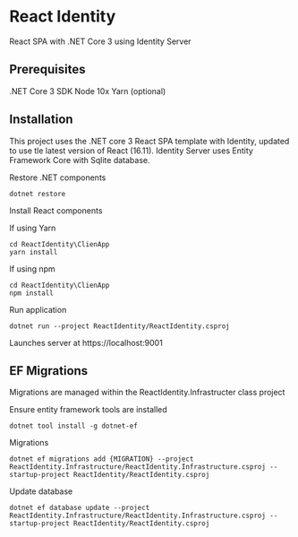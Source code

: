 # React Identity

React SPA with .NET Core 3 using Identity Server


## Prerequisites

.NET Core 3 SDK
Node 10x
Yarn (optional)

## Installation

This project uses the .NET core 3 React SPA template with Identity, updated to use tle latest version of React (16.11). Identity Server uses Entity Framework Core with Sqlite database.

Restore .NET components

```
dotnet restore
```

Install React components

If using Yarn
```
cd ReactIdentity\ClienApp
yarn install
```

If using npm
```
cd ReactIdentity\ClienApp
npm install
```

Run application

```
dotnet run --project ReactIdentity/ReactIdentity.csproj
```

Launches server at https://localhost:9001


## EF Migrations

Migrations are managed within the ReactIdentity.Infrastructer class project

Ensure entity framework tools are installed

```
dotnet tool install -g dotnet-ef
```

Migrations
```
dotnet ef migrations add {MIGRATION} --project ReactIdentity.Infrastructure/ReactIdentity.Infrastructure.csproj --startup-project ReactIdentity/ReactIdentity.csproj
```

Update database

```
dotnet ef database update --project ReactIdentity.Infrastructure/ReactIdentity.Infrastructure.csproj --startup-project ReactIdentity/ReactIdentity.csproj
```

